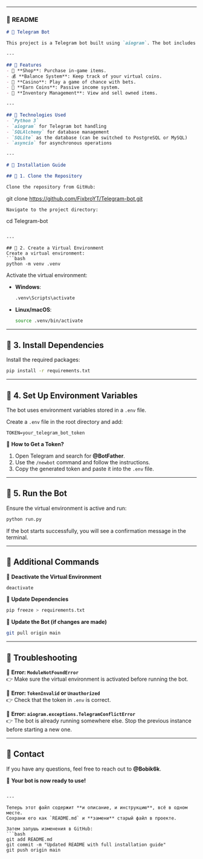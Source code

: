 
---

### 📌 **README**  
```md
# 🚀 Telegram Bot

This project is a Telegram bot built using `aiogram`. The bot includes various functionalities such as an in-game shop, earning coins, a casino, and an inventory system.

---

## 📌 Features
- 🛒 **Shop**: Purchase in-game items.
- 💰 **Balance System**: Keep track of your virtual coins.
- 🎰 **Casino**: Play a game of chance with bets.
- 🎁 **Earn Coins**: Passive income system.
- 🎒 **Inventory Management**: View and sell owned items.

---

## 📌 Technologies Used
- `Python 3`
- `aiogram` for Telegram bot handling
- `SQLAlchemy` for database management
- `SQLite` as the database (can be switched to PostgreSQL or MySQL)
- `asyncio` for asynchronous operations

---

# 🔧 Installation Guide  

## 📌 1. Clone the Repository  

Clone the repository from GitHub:
```
git clone https://github.com/FixbroYT/Telegram-bot.git
```
Navigate to the project directory:  
```
cd Telegram-bot
```

---

## 📌 2. Create a Virtual Environment  
Create a virtual environment:  
```bash
python -m venv .venv
```
Activate the virtual environment:  
- **Windows**:  
  ```bash
  .venv\Scripts\activate
  ```
- **Linux/macOS**:  
  ```bash
  source .venv/bin/activate
  ```

---

## 📌 3. Install Dependencies  
Install the required packages:  
```bash
pip install -r requirements.txt
```

---

## 📌 4. Set Up Environment Variables  
The bot uses environment variables stored in a `.env` file.  

Create a `.env` file in the root directory and add:  
```
TOKEN=your_telegram_bot_token
```

📌 **How to Get a Token?**  
1. Open Telegram and search for **@BotFather**.  
2. Use the `/newbot` command and follow the instructions.  
3. Copy the generated token and paste it into the `.env` file.  

---

## 📌 5. Run the Bot  
Ensure the virtual environment is active and run:  
```bash
python run.py
```
If the bot starts successfully, you will see a confirmation message in the terminal.

---

## 📌 Additional Commands  

🔹 **Deactivate the Virtual Environment**  
```bash
deactivate
```

🔹 **Update Dependencies**  
```bash
pip freeze > requirements.txt
```

🔹 **Update the Bot (if changes are made)**  
```bash
git pull origin main
```

---

## 📌 Troubleshooting  

🔸 **Error: `ModuleNotFoundError`**  
👉 Make sure the virtual environment is activated before running the bot.  

🔸 **Error: `TokenInvalid` or `Unauthorized`**  
👉 Check that the token in `.env` is correct.  

🔸 **Error: `aiogram.exceptions.TelegramConflictError`**  
👉 The bot is already running somewhere else. Stop the previous instance before starting a new one.  

---

## 📌 Contact  
If you have any questions, feel free to reach out to **@Bobik6k**.  

🎉 **Your bot is now ready to use!**
```

---

Теперь этот файл содержит **и описание, и инструкцию**, всё в одном месте.  
Сохрани его как `README.md` и **замени** старый файл в проекте.  

Затем запушь изменения в GitHub:  
```bash
git add README.md
git commit -m "Updated README with full installation guide"
git push origin main
```
